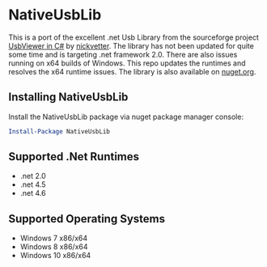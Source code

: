 # NativeUsbLib

This is a port of the excellent .net Usb Library from the sourceforge project [
UsbViewer in C#](https://sourceforge.net/projects/usbviewerincsha/) by [nickvetter](https://sourceforge.net/u/nickvetter/profile/). The library has not been updated for quite some time and is targeting .net framework 2.0. There are also issues running on x64 builds of Windows. This repo updates the runtimes and resolves the x64 runtime issues. The library is also available on [nuget.org](https://www.nuget.org/packages/NativeUsbLib).

## Installing NativeUsbLib

Install the NativeUsbLib package via nuget package manager console:

```powershell
Install-Package NativeUsbLib
```

## Supported .Net Runtimes

* .net 2.0
* .net 4.5
* .net 4.6

## Supported Operating Systems

* Windows 7 x86/x64
* Windows 8 x86/x64
* Windows 10 x86/x64
